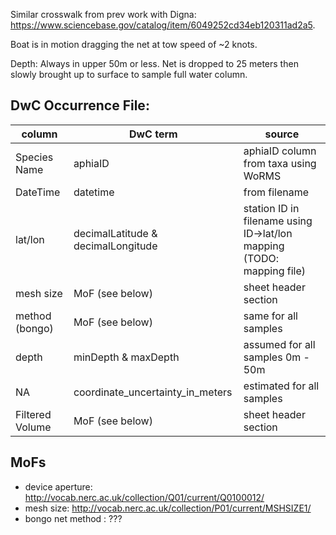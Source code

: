 Similar crosswalk from prev work with Digna: https://www.sciencebase.gov/catalog/item/6049252cd34eb120311ad2a5.

Boat is in motion dragging the net at tow speed of ~2 knots.

Depth: Always in upper 50m or less. Net is dropped to 25 meters then slowly brought up to surface to sample full water column.

## DwC Occurrence File:

column          | DwC term                           |  source                 |
--------------- | ---------------------------------- | ----------------------- |
Species Name    | aphiaID                            | aphiaID column from taxa using WoRMS
DateTime        | datetime                           | from filename
lat/lon         | decimalLatitude & decimalLongitude | station ID in filename using ID->lat/lon mapping (TODO: mapping file)
mesh size       | MoF (see below)                    | sheet header section
method (bongo)  | MoF (see below)                    | same for all samples
depth           | minDepth & maxDepth                | assumed for all samples 0m - 50m
NA              | coordinate_uncertainty_in_meters   | estimated for all samples
Filtered Volume | MoF (see below)                    | sheet header section 

## MoFs

* device aperture: http://vocab.nerc.ac.uk/collection/Q01/current/Q0100012/
* mesh size:  http://vocab.nerc.ac.uk/collection/P01/current/MSHSIZE1/
* bongo net method : ???
